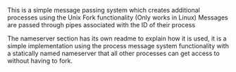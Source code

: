 This is a simple message passing system which creates additional processes using the Unix Fork functionality (Only works in Linux)
Messages are passed through pipes associated with the ID of their process

The nameserver section has its own readme to explain how it is used, it is a simple implementation using the process message system functionality with a statically named nameserver that all other processes can get access to without having to fork.